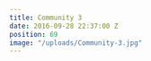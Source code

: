 ```yaml
---
title: Community 3
date: 2016-09-28 22:37:00 Z
position: 69
image: "/uploads/Community-3.jpg"
---
```



